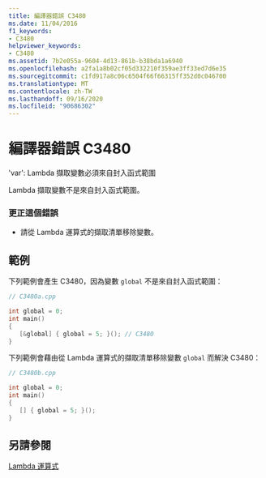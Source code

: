 ```yaml
---
title: 編譯器錯誤 C3480
ms.date: 11/04/2016
f1_keywords:
- C3480
helpviewer_keywords:
- C3480
ms.assetid: 7b2e055a-9604-4d13-861b-b38bda1a6940
ms.openlocfilehash: a2fa1a8b02cf05d332210f359ae3ff33ed7d6e35
ms.sourcegitcommit: c1fd917a8c06c6504f66f66315ff352d0c046700
ms.translationtype: MT
ms.contentlocale: zh-TW
ms.lasthandoff: 09/16/2020
ms.locfileid: "90686302"
---
```

# <a name="compiler-error-c3480"></a>編譯器錯誤 C3480

'var': Lambda 擷取變數必須來自封入函式範圍

Lambda 擷取變數不是來自封入函式範圍。

### <a name="to-correct-this-error"></a>更正這個錯誤

- 請從 Lambda 運算式的擷取清單移除變數。

## <a name="examples"></a>範例

下列範例會產生 C3480，因為變數 `global` 不是來自封入函式範圍：

```cpp
// C3480a.cpp

int global = 0;
int main()
{
   [&global] { global = 5; }(); // C3480
}
```

下列範例會藉由從 Lambda 運算式的擷取清單移除變數 `global` 而解決 C3480：

```cpp
// C3480b.cpp

int global = 0;
int main()
{
   [] { global = 5; }();
}
```

## <a name="see-also"></a>另請參閱

[Lambda 運算式](../../cpp/lambda-expressions-in-cpp.md)
